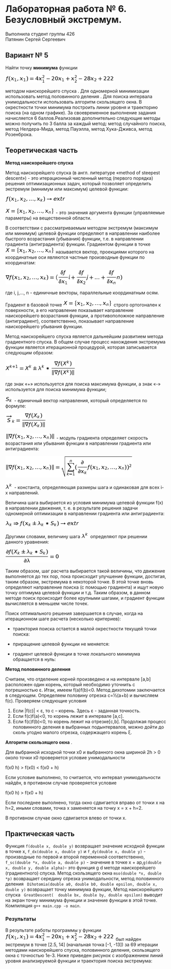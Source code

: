 # Лабораторная работа № 6. Безусловный экстремум.

Выполнила студент группы 426  
Патянин Сергей Сергеевич

## Вариант № 5
Найти точку **минимума** функции

![pp/eqn(3).png](pp/eqn(3).png)

методом наискорейшего спуска  . Для одномерной минимизации использовать метод половинного деления . Для поиска интервала унимодальности использовать алгоритм скользящего окна. В окрестности точки минимума построить линии уровня и траекторию поиска (на одном графике). За своевременное выполнение задания начисляется 6 баллов.Реализовав дополнительно следующие методы можно получить по 3 балла за каждый метод: метод случайного поиска, метод Нелдера-Мида, метод Пауэлла, метод Хука-Дживса, метод Розенброка.

## Теоретическая часть
**Метод наискорейшего спуска** 

Метод наискорейшего спуска (в англ. литературе «method of steepest descent») - это итерационный численный метод (первого порядка) решения оптимизационных задач, который позволяет определить экстремум (минимум или максимум) целевой функции: 

![pp/eqn.png](pp/eqn.png)

![pp/eqn(2).png](pp/eqn(2).png) - это значения аргумента функции (управляемые параметры) на вещественной области. 

В соответствии с рассматриваемым методом экстремум (максимум или минимум) целевой функции определяют в направлении наиболее быстрого возрастания (убывания) функции, т.е. в направлении градиента (антиградиента) функции. Градиентом функции  в точке  ![pp/eqn(2).png](pp/eqn(2).png)  называется вектор, проекциями которого на координатные оси являются частные производные функции по координатам:

![pp/eqn(1).png](pp/eqn(1).png)

где i, j,…, n - единичные векторы, параллельные координатным осям. 

Градиент в базовой точке ![pp/eqn(2).png](pp/eqn(2).png) строго ортогонален к поверхности, а его направление показывает направление наискорейшего возрастания функции, а противоположное направление (антиградиент), соответственно, показывает направление наискорейшего убывания функции.  

Метод наискорейшего спуска является дальнейшим развитием метода градиентного спуска. В общем случае процесс нахождения экстремума функции является итерационной процедурой, которая записывается следующим образом: 

![pp/eqn(4).png](pp/eqn(4).png)

где знак «+» используется для поиска максимума функции, а знак «-» используется для поиска минимума функции; 

![pp/eqn(5).png](pp/eqn(5).png) -  единичный вектор направления, который определяется по формуле: 

![pp/eqn(6).png](pp/eqn(6).png)

![pp/eqn(7).png](pp/eqn(7).png) - модуль градиента определяет скорость возрастания или убывания функции в направлении градиента или антиградиента: 

![pp/eqn(8).png](pp/eqn(8).png)

![pp/eqn(9).png](pp/eqn(9).png) - константа, определяющая размеры шага и одинаковая для всех i-х направлений. 

Величина шага выбирается из условия минимума целевой функции f(х) в направлении движения, т. е. в результате решения задачи одномерной оптимизации в направлении градиента или антиградиента: 

![pp/eqn(10).png](pp/eqn(10).png)

Другими словами, величину шага ![pp/eqn(9).png](pp/eqn(9).png) определяют при решении данного уравнения: 

![pp/eqn(11).png](pp/eqn(11).png)

Таким образом, шаг расчета выбирается такой величины, что движение выполняется до тех пор, пока происходит улучшение функции, достигая, таким  образом, экстремума в некоторой точке. В этой точке вновь определяют  направление поиска (с помощью градиента) и ищут новую точку оптимума целевой функции и т.д. Таким образом, в данном методе поиск происходит  более крупными шагами, и градиент функции вычисляется в меньшем числе точек. 

Поиск оптимального решения завершается в случае, когда на итерационном шаге расчета (несколько критериев):

- траектория поиска остается в малой окрестности текущей точки поиска:

- приращение целевой функции не меняется:

- градиент целевой функции в точке локального минимума обращается в нуль: 


**Метод половинного деления** 

Считаем, что отделение корней произведено и на интервале [a,b] расположен один корень, который необходимо уточнить с погрешностью ε.
Итак, имеем f(a)f(b)<0. Метод дихотомии заключается в следующем. Определяем половину отрезка c=½(a+b) и вычисляем f(c). Проверяем следующие условия
1. Если |f(c)| < ε, то c – корень. Здесь ε - заданная точность.
2. Если f(c)f(a)<0, то корень лежит в интервале [a,c].
3. Если f(c)f(b)<0, то корень лежит на отрезке[c,b].
Продолжая процесс половинного деления в выбранных подынтервалов, можно дойти до сколь угодно малого отрезка, содержащего корень ξ.

**Алгоритм скользящего окна** .

Для выбранной исходной точки x0 и выбранного окна шириной 2h > 0 около точки x0 проверяется условие унимодальности

f(x0 h) > f(x0) < f(x0 + h)

Если условие выполнено, то считается, что интервал унимодальности найдён, в противном случае проверяется условие

f(x0 h) > f(x0 + h)

Если последнее выполнено, тогда окно сдвигается вправо от точки x на h=2, иными словами, точка x заменяется на точку x = x + h=2.

В противном случае окно сдвигается влево от точки x.

## Практическая часть
Функция `f(double x, double y)` возвращает значение исходной функции в точке x, `f_dx(double x, double y)` и `f_dy(double x, double y)` - производные по первой и второй переменной соответственно, `f_sc(double *x, double a, double p)` - значение в точке x + ap,`g(double x, double y, double alpha)`- это функция g d методе наискорейшего (градиентного) спуска. Метод скользящего окна `mso(double *x, double *p)` возвращает середину отрезка унимодальности, метод половинного деления ` Dihotomia(double a0, double b0, double epsilon, double x, double y)` возвращает точку минимума функции, Метод наискорейшего спуска ` GreatDescent(  double bx, double by, double epsilon)` выводит на экран точку минимума функции и значение функции в этой точке. Компиляция `g++ main.cpp -o main`. 

### Результаты
В результате работы программы у функции ![pp/eqn(3).png](pp/eqn(3).png) был найден экстремум в точке [2.5, 14] (начальная точка [-1, -13]) за 69 итерации методами наискорейшего спуска, половинного деления, скользящего окна с точностью 1е-3. Ниже приведен рисунок с изображением линий уровня анализируемой функции и траектория поиска экстремума:













